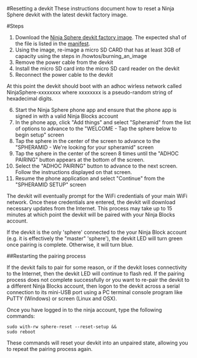 #Resetting a devkit
These instructions document how to reset a Ninja Sphere devkit with the latest devkit factory image.

#Steps

1. Download the [Ninja Sphere devkit factory image](https://firmware.sphere.ninja/latest/ubuntu_armhf_trusty_norelease_devkit-stable.img.gz). The expected sha1 of the file is listed in the [manifest](https://firmware.sphere.ninja/latest/ubuntu_armhf_trusty_norelease_devkit-stable.manifest).
2. Using the image, re-image a micro SD CARD that has at least 3GB of capacity using the steps in /howtos/burning\_an\_image
3. Remove the power cable from the devkit
4. Install the micro SD card into the micro SD card reader on the devkit
5. Reconnect the power cable to the devkit

At this point the devkit should boot with an adhoc wirless network called NinjaSphere-xxxxxxxx where xxxxxxxx is a pseudo-random string of hexadecimal digits.

6. Start the Ninja Sphere phone app and ensure that the phone app is signed in with a valid Ninja Blocks account
7. In the phone app, click "Add things" and select "Spheramid" from the list of options to advance to the "WELCOME - Tap the sphere below to begin setup" screen
8. Tap the sphere in the center of the screen to advance to the "SPHERAMID - We're looking for your spheramid" screen
9. Tap the sphere in the center of the screen 8 times until the "ADHOC PAIRING" button appears at the bottom of the screen.
10. Select the "ADHOC PAIRING" button to advance to the next screen. Follow the instructions displayed on that screen.
11. Resume the phone application and select "Continue" from the "SPHERAMID SETUP" screen

The devkit will eventually prompt for the WiFi credentials of your main WiFi network. Once these credentials are entered, the devkit will download necessary updates from the Internet. This process may take up to 15 minutes at which point the devkit will be paired with your Ninja Blocks account.

If the devkit is the only 'sphere' connected to the your Ninja Block account (e.g. it is effectively the "master" 'sphere'), the devkit LED will turn green once pairing is complete. Otherwise, it will turn blue.

##Restarting the pairing process

If the devkit fails to pair for some reason, or if the devkit loses connectivity to the Internet, then the devkit LED will continue to flash red. If the pairing process does not complete successfully or you want to re-pair the devkit to a different Ninja Blocks account, then logon to the devkit across a serial connection to its mini-USB port using a PC terminal console program like PuTTY (Windows) or screen (Linux and OSX).

Once you have logged in to the ninja account, type the following commands:

	sudo with-rw sphere-reset --reset-setup &&
	sudo reboot

These commands will reset your devkit into an unpaired state, allowing you to repeat the pairing process again.
